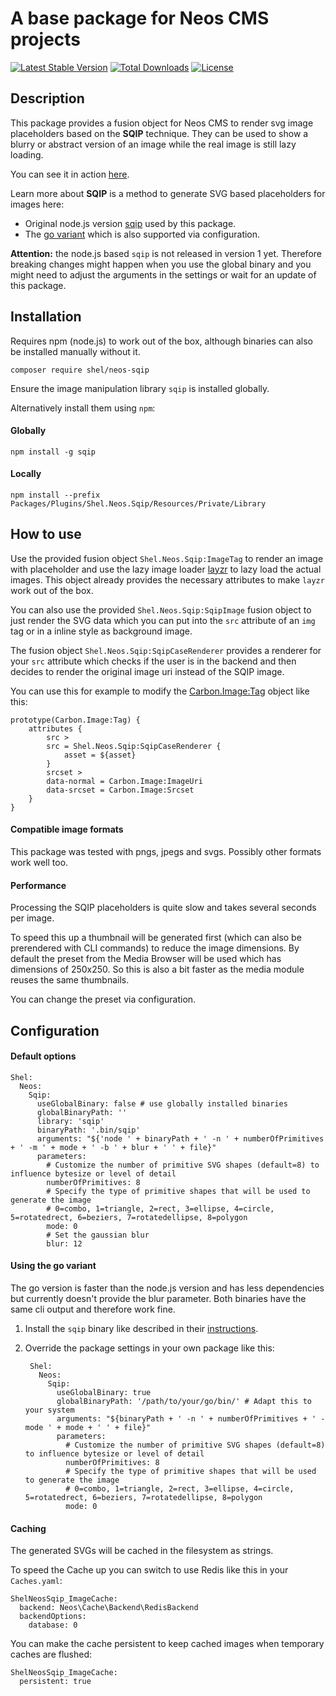 # A base package for Neos CMS projects

[![Latest Stable Version](https://poser.pugx.org/shel/neos-sqip/v/stable)](https://packagist.org/packages/shel/neos-sqip)
[![Total Downloads](https://poser.pugx.org/shel/neos-sqip/downloads)](https://packagist.org/packages/shel/neos-sqip)
[![License](https://poser.pugx.org/shel/neos-sqip/license)](https://packagist.org/packages/shel/neos-sqip)

Description
-----------

This package provides a fusion object for Neos CMS to render svg image placeholders based on the **SQIP** technique.
They can be used to show a blurry or abstract version of an image while the real image is still lazy loading.

You can see it in action [here](https://vimeo.com/273546493).

Learn more about **SQIP** is a method to generate SVG based placeholders for images here:
* Original node.js version [sqip](https://github.com/technopagan/sqip) used by this package. 
* The [go variant](https://github.com/denisbrodbeck/sqip) which is also supported via configuration.

**Attention:** the node.js based `sqip` is not released in version 1 yet. 
Therefore breaking changes might happen when you use the global binary and you might need to adjust
the arguments in the settings or wait for an update of this package.

Installation
------------

Requires npm (node.js) to work out of the box, although binaries can also be installed manually without it.

    composer require shel/neos-sqip

Ensure the image manipulation library `sqip` is installed globally. 

Alternatively install them using `npm`:

#### Globally

    npm install -g sqip

#### Locally

    npm install --prefix Packages/Plugins/Shel.Neos.Sqip/Resources/Private/Library
    
How to use
----------

Use the provided fusion object `Shel.Neos.Sqip:ImageTag` to render an image with placeholder and use
the lazy image loader [layzr](https://github.com/callmecavs/layzr.js) to lazy load the actual images.
This object already provides the necessary attributes to make `layzr` work out of the box.

You can also use the provided `Shel.Neos.Sqip:SqipImage` fusion object to just render the SVG data which you can
put into the `src` attribute of an `img` tag or in a inline style as background image.

The fusion object `Shel.Neos.Sqip:SqipCaseRenderer` provides a renderer for your `src` attribute which checks 
if the user is in the backend and then decides to render the original image uri instead of the SQIP image. 

You can use this for example to modify the [Carbon.Image:Tag](https://github.com/CarbonPackages/Carbon.Image) object like this:

    prototype(Carbon.Image:Tag) {
        attributes {
            src >
            src = Shel.Neos.Sqip:SqipCaseRenderer {
                asset = ${asset}
            }
            srcset >
            data-normal = Carbon.Image:ImageUri
            data-srcset = Carbon.Image:Srcset
        }
    }

#### Compatible image formats

This package was tested with pngs, jpegs and svgs.
Possibly other formats work well too.

#### Performance

Processing the SQIP placeholders is quite slow and takes several seconds per image.

To speed this up a thumbnail will be generated first (which can also be prerendered with CLI commands)
to reduce the image dimensions. By default the preset from the Media Browser will be used which has
dimensions of 250x250. So this is also a bit faster as the media module reuses the same thumbnails.

You can change the preset via configuration.
    
Configuration
-------------

#### Default options

    Shel:
      Neos:
        Sqip:
          useGlobalBinary: false # use globally installed binaries
          globalBinaryPath: ''
          library: 'sqip'
          binaryPath: '.bin/sqip'
          arguments: "${'node ' + binaryPath + ' -n ' + numberOfPrimitives + ' -m ' + mode + ' -b ' + blur + ' ' + file}"
          parameters:
            # Customize the number of primitive SVG shapes (default=8) to influence bytesize or level of detail
            numberOfPrimitives: 8
            # Specify the type of primitive shapes that will be used to generate the image
            # 0=combo, 1=triangle, 2=rect, 3=ellipse, 4=circle, 5=rotatedrect, 6=beziers, 7=rotatedellipse, 8=polygon
            mode: 0
            # Set the gaussian blur
            blur: 12
    
#### Using the go variant

The go version is faster than the node.js version and has less dependencies but currently doesn't provide the blur parameter.
Both binaries have the same cli output and therefore work fine.

1. Install the `sqip` binary like described in their [instructions](https://github.com/denisbrodbeck/sqip).
2. Override the package settings in your own package like this:

        Shel:
          Neos:
            Sqip:
              useGlobalBinary: true
              globalBinaryPath: '/path/to/your/go/bin/' # Adapt this to your system
              arguments: "${binaryPath + ' -n ' + numberOfPrimitives + ' -mode ' + mode + ' ' + file}"
              parameters:
                # Customize the number of primitive SVG shapes (default=8) to influence bytesize or level of detail
                numberOfPrimitives: 8
                # Specify the type of primitive shapes that will be used to generate the image
                # 0=combo, 1=triangle, 2=rect, 3=ellipse, 4=circle, 5=rotatedrect, 6=beziers, 7=rotatedellipse, 8=polygon
                mode: 0

#### Caching

The generated SVGs will be cached in the filesystem as strings. 

To speed the Cache up you can switch to use Redis like this in your `Caches.yaml`:

    ShelNeosSqip_ImageCache:
      backend: Neos\Cache\Backend\RedisBackend
      backendOptions:
        database: 0

You can make the cache persistent to keep cached images when temporary caches are flushed:

    ShelNeosSqip_ImageCache:
      persistent: true
